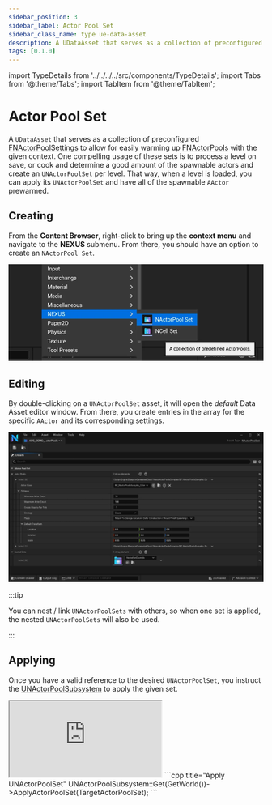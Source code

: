 ```yaml
---
sidebar_position: 3
sidebar_label: Actor Pool Set
sidebar_class_name: type ue-data-asset
description: A UDataAsset that serves as a collection of preconfigured FNActorPoolSettings.
tags: [0.1.0]
---
```


import TypeDetails from '../../../../src/components/TypeDetails';
import Tabs from '@theme/Tabs';
import TabItem from '@theme/TabItem';

# Actor Pool Set

<TypeDetails icon="/assets/svg/actor-pools/actor-pool-set.svg" iconType="img" base="UDataAsset" type="UNActorPoolSet" typeExtra="" headerFile="NexusActorPools/Public/NActorPoolSet.h" />

A `UDataAsset` that serves as a collection of preconfigured [FNActorPoolSettings](actor-pool-settings.md) to allow for easily warming up [FNActorPools](actor-pool.md) with the given context. One compelling usage of these sets is to process a level on save, or cook and determine a good amount of the spawnable actors and create an `UNActorPoolSet` per level. That way, when a level is loaded, you can apply its `UNActorPoolSet` and have all of the spawnable `AActor` prewarmed.

## Creating

From the **Content Browser**, right-click to bring up the **context menu** and navigate to the **NEXUS** submenu. From there, you should have an option to create an `NActorPool Set`.

![Creating a new UNActorPoolSet](actor-pool-set-create.webp)

## Editing 

By double-clicking on a `UNActorPoolSet` asset, it will open the *default* Data Asset editor window. From there, you create entries in the array for the specific `AActor` and its corresponding settings.

![Editing a UNActorPoolSet](actor-pool-set-edit.webp)

:::tip

You can nest / link `UNActorPoolSets` with others, so when one set is applied, the nested `UNActorPoolSets` will also be used.

:::

## Applying

Once you have a valid reference to the desired `UNActorPoolSet`, you instruct the [UNActorPoolSubsystem](actor-pool-subsystem.md) to apply the given set.

<Tabs>
  <TabItem value="blueprint" label="Blueprint" default attributes={{className: 'tab-blueprint' }}>
    <iframe src="https://blueprintue.com/render/ftq66hj3/" allowfullscreen="yes" scrolling="no" class="blueprintue" style={{ height : '325px' }}></iframe>
  </TabItem>
  <TabItem value="native" label="C++" attributes={{className: 'tab-native' }}>
```cpp title="Apply UNActorPoolSet"
UNActorPoolSubsystem::Get(GetWorld())->ApplyActorPoolSet(TargetActorPoolSet);
```    
  </TabItem>
</Tabs>
